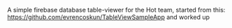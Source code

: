 A simple firebase database table-viewer for the Hot team, started from this: https://github.com/evrencoskun/TableViewSampleApp and worked up
